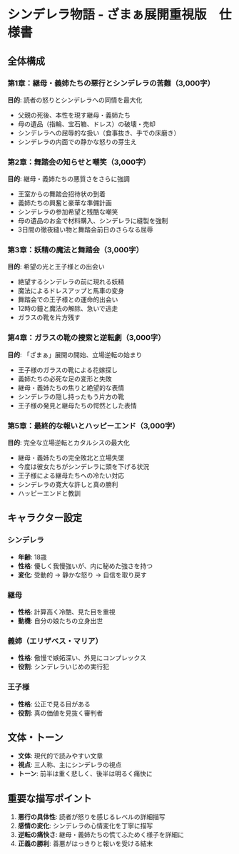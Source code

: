 # シンデレラ物語 - ざまぁ展開重視版　仕様書

## 全体構成

### 第1章：継母・義姉たちの悪行とシンデレラの苦難（3,000字）
**目的**: 読者の怒りとシンデレラへの同情を最大化
- 父親の死後、本性を現す継母・義姉たち
- 母の遺品（指輪、宝石箱、ドレス）の破壊・売却
- シンデレラへの屈辱的な扱い（食事抜き、手での床磨き）
- シンデレラの内面での静かな怒りの芽生え

### 第2章：舞踏会の知らせと嘲笑（3,000字）
**目的**: 継母・義姉たちの悪質さをさらに強調
- 王室からの舞踏会招待状の到着
- 義姉たちの興奮と豪華な準備計画
- シンデレラの参加希望と残酷な嘲笑
- 母の遺品のお金で材料購入、シンデレラに縫製を強制
- 3日間の徹夜縫い物と舞踏会前日のさらなる屈辱

### 第3章：妖精の魔法と舞踏会（3,000字）
**目的**: 希望の光と王子様との出会い
- 絶望するシンデレラの前に現れる妖精
- 魔法によるドレスアップと馬車の変身
- 舞踏会での王子様との運命的出会い
- 12時の鐘と魔法の解除、急いで逃走
- ガラスの靴を片方残す

### 第4章：ガラスの靴の捜索と逆転劇（3,000字）
**目的**: 「ざまぁ」展開の開始、立場逆転の始まり
- 王子様のガラスの靴による花嫁探し
- 義姉たちの必死な足の変形と失敗
- 継母・義姉たちの焦りと絶望的な表情
- シンデレラの隠し持ったもう片方の靴
- 王子様の発見と継母たちの愕然とした表情

### 第5章：最終的な報いとハッピーエンド（3,000字）
**目的**: 完全な立場逆転とカタルシスの最大化
- 継母・義姉たちの完全敗北と立場失墜
- 今度は彼女たちがシンデレラに頭を下げる状況
- 王子様による継母たちへの冷たい対応
- シンデレラの寛大な許しと真の勝利
- ハッピーエンドと教訓

## キャラクター設定

### シンデレラ
- **年齢**: 18歳
- **性格**: 優しく我慢強いが、内に秘めた強さを持つ
- **変化**: 受動的 → 静かな怒り → 自信を取り戻す

### 継母
- **性格**: 計算高く冷酷、見た目を重視
- **動機**: 自分の娘たちの立身出世

### 義姉（エリザベス・マリア）
- **性格**: 傲慢で嫉妬深い、外見にコンプレックス
- **役割**: シンデレラいじめの実行犯

### 王子様
- **性格**: 公正で見る目がある
- **役割**: 真の価値を見抜く審判者

## 文体・トーン
- **文体**: 現代的で読みやすい文章
- **視点**: 三人称、主にシンデレラの視点
- **トーン**: 前半は重く悲しく、後半は明るく痛快に

## 重要な描写ポイント
1. **悪行の具体性**: 読者が怒りを感じるレベルの詳細描写
2. **感情の変化**: シンデレラの心情変化を丁寧に描写
3. **逆転の痛快さ**: 継母・義姉たちの慌てふためく様子を詳細に
4. **正義の勝利**: 善悪がはっきりと報いを受ける結末